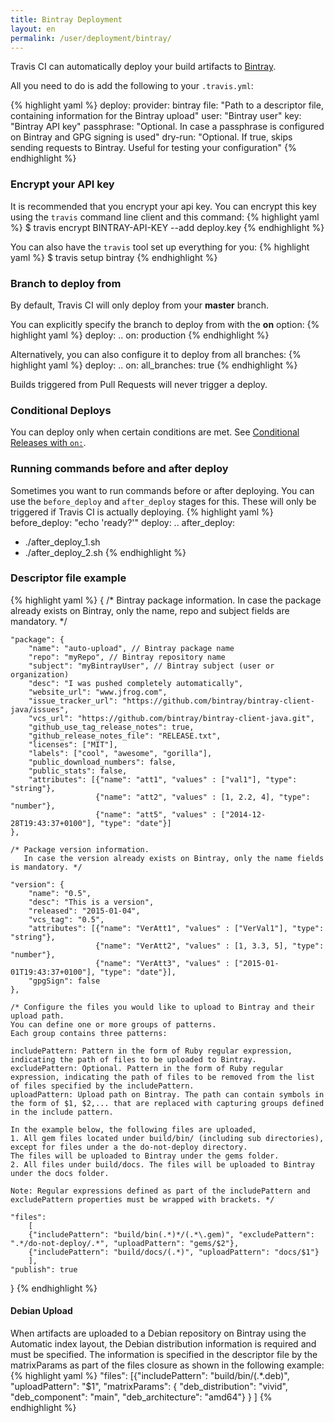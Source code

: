 ```yaml
---
title: Bintray Deployment
layout: en
permalink: /user/deployment/bintray/
---
```


Travis CI can automatically deploy your build artifacts to [Bintray](https://bintray.com/).

All you need to do is add the following to your `.travis.yml`:

{% highlight yaml %}
deploy:
  provider: bintray
  file: "Path to a descriptor file, containing information for the Bintray upload"
  user: "Bintray user"
  key: "Bintray API key"
  passphrase: "Optional. In case a passphrase is configured on Bintray and GPG signing is used"
  dry-run: "Optional. If true, skips sending requests to Bintray. Useful for testing your configuration"
{% endhighlight %}

### Encrypt your API key

It is recommended that you encrypt your api key. You can encrypt this key using the `travis` command line client and this command:
{% highlight yaml %}
$ travis encrypt BINTRAY-API-KEY --add deploy.key
{% endhighlight %}

You can also have the `travis` tool set up everything for you:
{% highlight yaml %}
$ travis setup bintray
{% endhighlight %}

### Branch to deploy from

By default, Travis CI will only deploy from your **master** branch.

You can explicitly specify the branch to deploy from with the **on** option:
{% highlight yaml %}
deploy:
  ..
  on: production
{% endhighlight %}

Alternatively, you can also configure it to deploy from all branches:
{% highlight yaml %}
deploy:
  ..
  on:
    all_branches: true
{% endhighlight %}

Builds triggered from Pull Requests will never trigger a deploy.

### Conditional Deploys

You can deploy only when certain conditions are met.
See [Conditional Releases with `on:`](/user/deployment#Conditional-Releases-with-on%3A).

### Running commands before and after deploy

Sometimes you want to run commands before or after deploying. You can use the `before_deploy` and `after_deploy` stages for this. These will only be triggered if Travis CI is actually deploying.
{% highlight yaml %}
before_deploy: "echo 'ready?'"
deploy:
  ..
after_deploy:
  - ./after_deploy_1.sh
  - ./after_deploy_2.sh
{% endhighlight %}

### Descriptor file example
{% highlight yaml %}
{
    /* Bintray package information.
       In case the package already exists on Bintray, only the name, repo and subject
       fields are mandatory. */

    "package": {
        "name": "auto-upload", // Bintray package name
        "repo": "myRepo", // Bintray repository name
        "subject": "myBintrayUser", // Bintray subject (user or organization)
        "desc": "I was pushed completely automatically",
        "website_url": "www.jfrog.com",
        "issue_tracker_url": "https://github.com/bintray/bintray-client-java/issues",
        "vcs_url": "https://github.com/bintray/bintray-client-java.git",
        "github_use_tag_release_notes": true,
        "github_release_notes_file": "RELEASE.txt",
        "licenses": ["MIT"],
        "labels": ["cool", "awesome", "gorilla"],
        "public_download_numbers": false,
        "public_stats": false,
        "attributes": [{"name": "att1", "values" : ["val1"], "type": "string"},
                       {"name": "att2", "values" : [1, 2.2, 4], "type": "number"},
                       {"name": "att5", "values" : ["2014-12-28T19:43:37+0100"], "type": "date"}]
    },

    /* Package version information.
       In case the version already exists on Bintray, only the name fields is mandatory. */

    "version": {
        "name": "0.5",
        "desc": "This is a version",
        "released": "2015-01-04",
        "vcs_tag": "0.5",
        "attributes": [{"name": "VerAtt1", "values" : ["VerVal1"], "type": "string"},
                       {"name": "VerAtt2", "values" : [1, 3.3, 5], "type": "number"},
                       {"name": "VerAtt3", "values" : ["2015-01-01T19:43:37+0100"], "type": "date"}],
        "gpgSign": false
    },

    /* Configure the files you would like to upload to Bintray and their upload path.
    You can define one or more groups of patterns.
    Each group contains three patterns:

    includePattern: Pattern in the form of Ruby regular expression, indicating the path of files to be uploaded to Bintray.
    excludePattern: Optional. Pattern in the form of Ruby regular expression, indicating the path of files to be removed from the list of files specified by the includePattern.
    uploadPattern: Upload path on Bintray. The path can contain symbols in the form of $1, $2,... that are replaced with capturing groups defined in the include pattern.

    In the example below, the following files are uploaded,
    1. All gem files located under build/bin/ (including sub directories),
    except for files under a the do-not-deploy directory.
    The files will be uploaded to Bintray under the gems folder.
    2. All files under build/docs. The files will be uploaded to Bintray under the docs folder.

    Note: Regular expressions defined as part of the includePattern and excludePattern properties must be wrapped with brackets. */

    "files":
        [
        {"includePattern": "build/bin(.*)*/(.*\.gem)", "excludePattern": ".*/do-not-deploy/.*", "uploadPattern": "gems/$2"},
        {"includePattern": "build/docs/(.*)", "uploadPattern": "docs/$1"}
        ],
    "publish": true
}
{% endhighlight %}

#### Debian Upload

When artifacts are uploaded to a Debian repository on Bintray using the Automatic index layout, the Debian distribution information is required and must be specified. The information is specified in the descriptor file by the matrixParams as part of the files closure as shown in the following example:
{% highlight yaml %}
"files":
    [{"includePattern": "build/bin/(.*\.deb)", "uploadPattern": "$1",
    "matrixParams": {
        "deb_distribution": "vivid",
        "deb_component": "main",
        "deb_architecture": "amd64"}
    }
]
{% endhighlight %}
